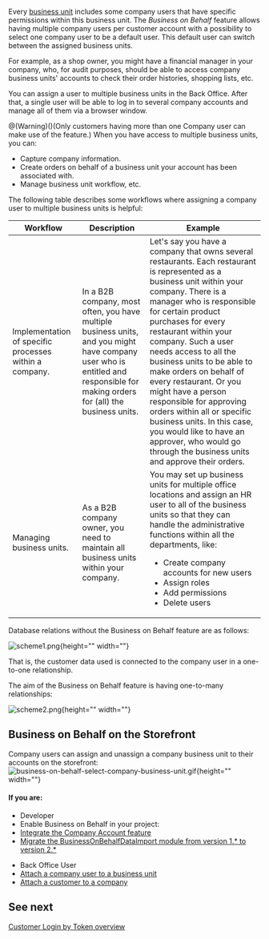 Every [business unit](https://documentation.spryker.com/docs/business-unit-management) includes some company users that have specific permissions within this business unit. The *Business on Behalf* feature allows having multiple company users per customer account with a possibility to select one company user to be a default user. This default user can switch between the assigned business units.

For example, as a shop owner, you might have a financial manager in your company, who, for audit purposes, should be able to access company business units' accounts to check their order histories, shopping lists, etc.

You can assign a user to multiple business units in the Back Office. After that, a single user will be able to log in to several company accounts and manage all of them via a browser window.

@(Warning)()(Only customers having more than one Company user can make use of the feature.)
When you have access to multiple business units, you can:

* Capture company information.
* Create orders on behalf of a business unit your account has been associated with.
* Manage business unit workflow, etc.

The following table describes some workflows where assigning a company user to multiple business units is helpful:

| Workflow | Description | Example |
| --- | --- | --- |
| Implementation of specific processes within a company. | In a B2B company, most often, you have multiple business units, and you might have company user who is entitled and responsible for making orders for (all) the business units. | Let's say you have a company that owns several restaurants. Each restaurant is represented as a business unit within your company. There is a manager who is responsible for certain product purchases for every restaurant within your company. Such a user needs access to all the business units to be able to make orders on behalf of every restaurant. Or you might have a person responsible for approving orders within all or specific business units. In this case, you would like to have an approver, who would go through the business units and approve their orders.|
|Managing business units. | As a B2B company owner, you need to maintain all business units within your company. | You may set up business units for multiple office locations and assign an HR user to all of the business units so that they can handle the administrative functions within all the departments, like:<ul><li>Create company accounts for new users</li><li>Assign roles</li><li>Add permissions</li><li>Delete users</li></ul> |

Database relations without the Business on Behalf feature are as follows:

![scheme1.png](https://spryker.s3.eu-central-1.amazonaws.com/docs/Features/Company+Account+Management/Business+on+Behalf/Business+on+Behalf+Feature+Overview/scheme1.png){height="" width=""}

That is, the customer data used is connected to the company user in a one-to-one relationship.

The aim of the Business on Behalf feature is having one-to-many relationships:

![scheme2.png](https://spryker.s3.eu-central-1.amazonaws.com/docs/Features/Company+Account+Management/Business+on+Behalf/Business+on+Behalf+Feature+Overview/scheme2.png){height="" width=""}

## Business on Behalf on the Storefront

Company users can assign and unassign a company business unit to their accounts on the storefront:
![business-on-behalf-select-company-business-unit.gif](https://spryker.s3.eu-central-1.amazonaws.com/docs/Features/Company+Account+Management/Business+on+Behalf/Business+on+Behalf+Feature+Overview/business-on-behalf-select-company-business-unit.gif){height="" width=""}



#### If you are:

<div class="mr-container">
    <div class="mr-list-container">
        <!-- col1 -->
        <div class="mr-col">
            <ul class="mr-list mr-list-green">
                <li class="mr-title">Developer</li>
                <li>Enable Business on Behalf in your project:</li>
                 <li><a href="https://documentation.spryker.com/docs/company-account-integration" class="mr-link">Integrate the Company Account feature</a></li>
                <li><a href="https://documentation.spryker.com/docs/mg-business-on-behalf-data-import#upgrading-from-version-1-1-0-to-version-2-0-0" class="mr-link">Migrate the BusinessOnBehalfDataImport module from version 1.* to version 2.*</a></li>
            </ul>
        </div>
         <!-- col2 -->
        <div class="mr-col">
            <ul class="mr-list mr-list-blue">
                <li class="mr-title"> Back Office User</li>
                <li><a href="https://documentation.spryker.com/docs/managing-company-users#attaching-a-company-user-to-a-business-unit" class="mr-link">Attach a company user to a business unit</a></li>
                <li><a href="https://documentation.spryker.com/docs/customers-reference-information#b2b--attach-customer-to-company-page" class="mr-link">Attach a customer to a company</a></li>
               </ul>
        </div>
        </div>
</div>


## See next
[Customer Login by Token overview](https://documentation.spryker.com/docs/customer-login-by-token-overview)

